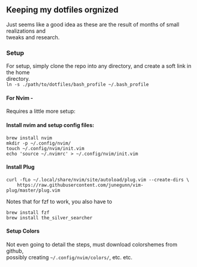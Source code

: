 ## Keeping my dotfiles orgnized  
  
Just seems like a good idea as these are the result of months of small realizations and   
tweaks and research.   
  
### Setup  
  
For setup, simply clone the repo into any directory, and create a soft link in the home   
directory.   
`ln -s ./path/to/dotfiles/bash_profile ~/.bash_profile`  
  
#### For Nvim -   
Requires a little more setup:  
  
#### Install nvim and setup config files:  
  `brew install nvim`  
  `mkdir -p ~/.config/nvim/`  
  `touch ~/.config/nvim/init.vim`  
  `echo 'source ~/.nvimrc' > ~/.config/nvim/init.vim`  
  
#### Install Plug  
```  
curl -fLo ~/.local/share/nvim/site/autoload/plug.vim --create-dirs \  
    https://raw.githubusercontent.com/junegunn/vim-plug/master/plug.vim  
```  
Notes that for fzf to work, you also have to 
```
brew install fzf
brew install the_silver_searcher
```
  
#### Setup Colors   
  Not even going to detail the steps, must download colorshemes from github,   
  possibly creating `~/.config/nvim/colors/`, etc. etc.  
